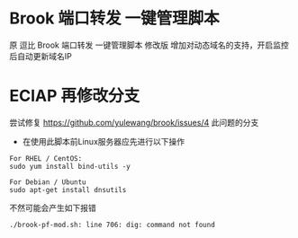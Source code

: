 # Brook 端口转发 一键管理脚本
原 逗比 Brook 端口转发 一键管理脚本 修改版
增加对动态域名的支持，开启监控后自动更新域名IP

# ECIAP 再修改分支
尝试修复 https://github.com/yulewang/brook/issues/4 此问题的分支

- 在使用此脚本前Linux服务器应先进行以下操作
```
For RHEL / CentOS:
sudo yum install bind-utils -y

For Debian / Ubuntu
sudo apt-get install dnsutils
```
不然可能会产生如下报错
```
./brook-pf-mod.sh: line 706: dig: command not found
```
